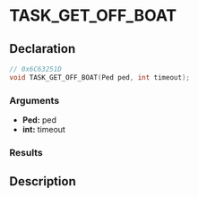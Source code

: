 # TASK_GET_OFF_BOAT

## Declaration
```cpp
// 0x6C63251D
void TASK_GET_OFF_BOAT(Ped ped, int timeout);
```

### Arguments
- **Ped:** ped
- **int:** timeout

### Results

## Description

